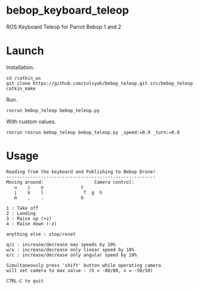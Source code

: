 # bebop_keyboard_teleop
ROS Keyboard Teleop for Parrot Bebop 1 and 2

# Launch
Installation.
```
cd /catkin_ws
git clone https://github.com/zulsyah/bebop_teleop.git src/bebop_teleop
catkin_make
```

Run.
```
rosrun bebop_teleop bebop_teleop.py
```

With custom values.
```
rosrun rosrun bebop_teleop bebop_teleop.py _speed:=0.9 _turn:=0.8
```

# Usage
```
Reading from the keyboard and Publishing to Bebop Drone!
--------------------------------------------------------
Moving around:                   Camera control:
   u    i    o				t
   j    k    l			     f  g  h
   m    ,    .				b

1 : Take off
2 : Landing
3 : Raise up (+z)
4 : Raise down (-z)

anything else : stop/reset

q/z : increase/decrease max speeds by 10%
w/x : increase/decrease only linear speed by 10%
e/c : increase/decrease only angular speed by 10%

Simultaneously press 'shift' button while operating camera
will set camera to max value : (h = -80/80, v = -50/50)

CTRL-C to quit
```

